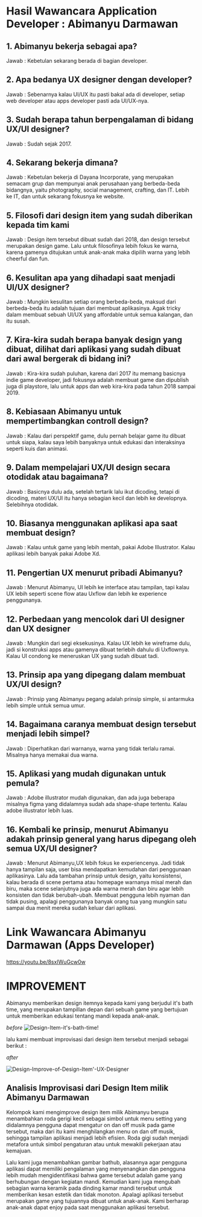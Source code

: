 # Hasil Wawancara Application Developer : Abimanyu Darmawan

## 1.	Abimanyu bekerja sebagai apa?

Jawab : Kebetulan sekarang berada di bagian developer.

## 2.	Apa bedanya UX designer dengan developer?

Jawab : Sebenarnya kalau UI/UX itu pasti bakal ada di developer, setiap web developer atau apps developer pasti ada UI/UX-nya.

## 3.	Sudah berapa tahun  berpengalaman di bidang UX/UI designer?

Jawab : Sudah sejak 2017.

## 4.	Sekarang bekerja dimana?

Jawab : Kebetulan bekerja di Dayana Incorporate, yang merupakan semacam grup dan mempunyai anak perusahaan yang berbeda-beda bidangnya, yaitu photography, social management, crafting, dan IT. Lebih ke IT, dan untuk sekarang fokusnya ke website.

## 5.	Filosofi dari design item yang sudah diberikan kepada tim kami

Jawab : Design item tersebut dibuat sudah dari 2018, dan design tersebut merupakan design game. Lalu untuk filosofinya lebih fokus ke warna, karena gamenya ditujukan untuk anak-anak maka dipilih warna yang lebih cheerful dan fun. 

## 6.	Kesulitan apa yang dihadapi saat menjadi UI/UX designer?

Jawab : Mungkin kesulitan setiap orang berbeda-beda, maksud dari berbeda-beda itu adalah tujuan dari membuat aplikasinya. Agak tricky dalam membuat sebuah UI/UX yang affordable untuk semua kalangan, dan itu susah.

## 7.	Kira-kira sudah berapa banyak design yang dibuat, dilihat dari aplikasi yang sudah dibuat dari awal bergerak di bidang ini? 

Jawab : Kira-kira sudah puluhan, karena dari 2017 itu memang basicnya indie game developer, jadi fokusnya adalah membuat game dan dipublish juga di playstore, lalu untuk apps dan web kira-kira pada tahun 2018 sampai 2019.

## 8.	Kebiasaan Abimanyu untuk mempertimbangkan controll design?

Jawab : Kalau dari perspektif game, dulu pernah belajar game itu dibuat untuk siapa, kalau saya lebih banyaknya untuk edukasi dan interaksinya seperti kuis dan animasi.

## 9.	Dalam mempelajari UX/UI design secara otodidak atau bagaimana?

Jawab : Basicnya dulu ada, setelah tertarik lalu ikut dicoding, tetapi di dicoding, materi UX/UI itu hanya sebagian kecil dan lebih ke developnya. Selebihnya otodidak.

## 10.	Biasanya menggunakan aplikasi apa saat membuat design?

Jawab : Kalau untuk game yang lebih mentah, pakai Adobe Illustrator. Kalau aplikasi lebih banyak pakai Adobe Xd.

## 11.	Pengertian UX menurut pribadi Abimanyu?

Jawab : Menurut Abimanyu, UI lebih ke interface atau tampilan, tapi kalau UX lebih seperti scene flow atau Uxflow dan lebih ke experience penggunanya.

## 12.	Perbedaan yang mencolok dari UI designer dan UX designer

Jawab : Mungkin dari segi eksekusinya. Kalau UX lebih ke wireframe dulu, jadi si konstruksi apps atau gamenya dibuat terlebih dahulu di Uxflownya. Kalau UI condong ke meneruskan UX yang sudah dibuat tadi.

## 13.	Prinsip apa yang dipegang dalam membuat UX/UI design?

Jawab : Prinsip yang Abimanyu pegang adalah prinsip simple, si antarmuka lebih simple untuk semua umur.

## 14.	Bagaimana caranya membuat design tersebut menjadi lebih simpel?

Jawab : Diperhatikan dari warnanya, warna yang tidak terlalu ramai. Misalnya hanya memakai dua warna.

## 15.	Aplikasi yang mudah digunakan untuk pemula?

Jawab : Adobe illustrator mudah digunakan, dan ada juga beberapa misalnya figma yang didalamnya sudah ada shape-shape tertentu. Kalau adobe illustrator lebih luas.

## 16.	Kembali ke prinsip, menurut Abimanyu adakah prinsip general yang harus dipegang oleh semua UX/UI designer?

Jawab : Menurut Abimanyu,UX lebih fokus ke experiencenya. Jadi tidak hanya tampilan saja, user bisa mendapatkan kemudahan dari penggunaan aplikasinya. Lalu ada tambahan prinsip untuk design, yaitu konsistensi, kalau berada di scene pertama atau homepage warnanya misal merah dan biru, maka scene selanjutnya juga ada warna merah dan biru agar lebih konsisten dan tidak berubah-ubah. Membuat pengguna lebih nyaman dan tidak pusing, apalagi penggunanya banyak orang tua yang mungkin satu sampai dua menit mereka sudah keluar dari aplikasi.


# Link Wawancara Abimanyu Darmawan (Apps Developer)
 https://youtu.be/8sxIWuGcw0w



 # IMPROVEMENT

Abimanyu memberikan design itemnya kepada kami yang berjudul it's bath time, yang merupakan tampillan depan dari sebuah game yang bertujuan untuk memberikan edukasi tentang mandi kepada anak-anak.

*before*
![Design-Item-it's-bath-time!](Design-Item-it's-bath-time!.jpg)


lalu kami membuat improvisasi dari design item tersebut menjadi sebagai berikut :


*after*

![Design-Improve-of-Design-Item'-UX-Designer](Design-Improve-of-Design-Item'-UX-Designer.png)

## Analisis Improvisasi dari Design Item milik Abimanyu Darmawan


Kelompok kami mengimprove design item milik Abimanyu berupa menambahkan roda gerigi kecil sebagai simbol untuk menu setting yang didalamnya pengguna dapat mengatur on dan off musik pada game tersebut, maka dari itu kami menghilangkan menu on dan off musik, sehingga tampilan aplikasi menjadi lebih efisien. Roda gigi sudah menjadi metafora untuk simbol pengaturan atau untuk mewakili pekerjaan atau kemajuan.


Lalu kami juga menambahkan gambar bathub, alasannya agar pengguna aplikasi dapat memiliki pengalaman yang menyenangkan dan pengguna lebih mudah mengidentifikasi bahwa game tersebut adalah game yang berhubungan dengan kegiatan mandi. Kemudian kami juga mengubah sebagian warna keramik pada dinding kamar mandi tersebut untuk memberikan kesan estetik dan tidak monoton. Apalagi aplikasi tersebut merupakan game yang tujuannya dibuat untuk anak-anak. Kami berharap anak-anak dapat enjoy pada saat menggunakan aplikasi tersebut.
